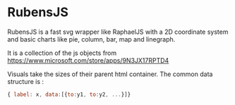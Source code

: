 # RubensJS

RubensJS is a fast svg wrapper like RaphaelJS with a 2D coordinate system and basic charts like pie, column, bar, map and linegraph.

It is a collection of the js objects from https://www.microsoft.com/store/apps/9N3JX17RPTD4 

Visuals take the sizes of their parent html container. The common data structure is : 

```javascript
{ label: x, data:[{to:y1, to:y2, ...}]}
